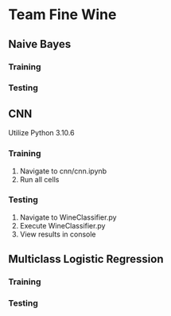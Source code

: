 # Team Fine Wine

## Naive Bayes

### Training

### Testing

## CNN

Utilize Python 3.10.6

### Training

1. Navigate to cnn/cnn.ipynb
2. Run all cells

### Testing

1. Navigate to WineClassifier.py
2. Execute WineClassifier.py
3. View results in console

## Multiclass Logistic Regression

### Training

### Testing

